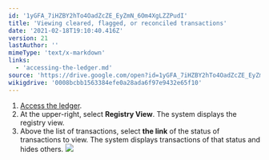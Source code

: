 ```yaml
---
id: '1yGFA_7iHZBY2hTo4OadZcZE_EyZmN_6Om4XgLZZPudI'
title: 'Viewing cleared, flagged, or reconciled transactions'
date: '2021-02-18T19:10:40.416Z'
version: 21
lastAuthor: ''
mimeType: 'text/x-markdown'
links:
  - 'accessing-the-ledger.md'
source: 'https://drive.google.com/open?id=1yGFA_7iHZBY2hTo4OadZcZE_EyZmN_6Om4XgLZZPudI'
wikigdrive: '0008bcbb1563384efe0a28ada6f97e9432e65f10'
---
```

1. [Access the ledger](accessing-the-ledger.md).
2. At the upper-right, select <strong>Registry View</strong>. The system displays the registry view.
3. Above the list of transactions, select <strong>the link</strong> of the status of transactions to view. The system displays transactions of that status and hides others.
    ![](../viewing-cleared-flagged-or-reconciled-transactions.assets/82cd29129afc4bf3dbd425caaee42f2f.png)
